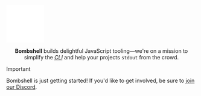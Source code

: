 
<picture align="center" width="360">
    <source media="(prefers-color-scheme: dark)" srcset="/profile/logo/dark.svg">
    <source media="(prefers-color-scheme: light)" srcset="/profile/logo/light.svg">
    <img align="center" width="100" height="100" alt="The Bombshell logo, a circle and an asterisk." src="/profile/logo.svg">
</picture>

<p align="center"><strong>Bombshell</strong> builds delightful JavaScript tooling—we're on a mission to simplify the <dfn id="cli"><abbr title="Command Line Interface">CLI</abbr></dfn> and help your projects <code>stdout</code> from the crowd.</p>

> [!IMPORTANT]
> Bombshell is just getting started! If you'd like to get involved, be sure to [join our Discord](https://bomb.sh/chat).
